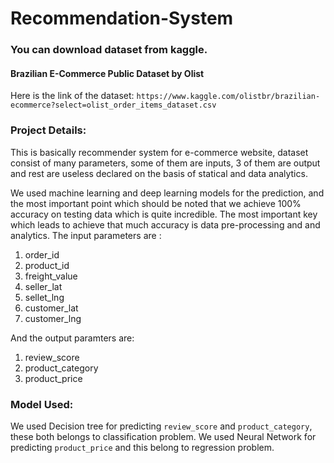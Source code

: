 # Recommendation-System
### You can download dataset from kaggle.
#### Brazilian E-Commerce Public Dataset by Olist
Here is the link of the dataset:
`https://www.kaggle.com/olistbr/brazilian-ecommerce?select=olist_order_items_dataset.csv`


### Project Details:
This is basically recommender system for e-commerce website, dataset consist of many parameters, some of them are inputs, 3 of them are output and rest are useless declared on the basis of statical and data analytics.

We used machine learning and deep learning models for the prediction, and the most important point which should be noted that we achieve 100% accuracy on testing data which is quite incredible.
The most important key which leads to achieve that much accuracy is data pre-processing and and analytics.
The input parameters are :

  1. order_id 
  2. product_id
  3. freight_value
  4. seller_lat
  5. sellet_lng
  6. customer_lat 
  7. customer_lng


And the output paramters are:

  1. review_score
  2. product_category
  3. product_price


### Model Used:
We used Decision tree for predicting  `review_score` and `product_category`, these both belongs to classification problem.
We used Neural Network for predicting `product_price` and this belong to regression problem.
